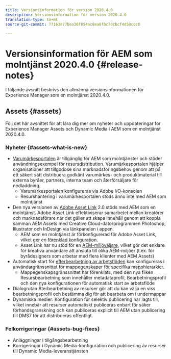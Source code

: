 ```yaml
---
title: Versionsinformation för version 2020.4.0
description: Versionsinformation för version 2020.4.0
translation-type: tm+mt
source-git-commit: 77163877bea36f854ac8ea6fbc78cbcf4d58ccc0

---
```



# Versionsinformation för AEM som molntjänst 2020.4.0 {#release-notes}

I följande avsnitt beskrivs den allmänna versionsinformationen för Experience Manager som en molntjänst 2020.4.0.

## Assets {#assets}

Följ det här avsnittet för att lära dig mer om nyheter och uppdateringar för Experience Manager Assets och Dynamic Media i AEM som en molntjänst 2020.4.0.

### Nyheter {#assets-what-is-new}

* [Varumärkesportalen](https://docs.adobe.com/content/help/en/experience-manager-brand-portal/using/home.html) är tillgänglig för AEM som molntjänster och stöder användningsexempel för resursdistribution. Varumärkesportalen hjälper organisationer att tillgodose sina marknadsföringsbehov genom att på ett säkert sätt distribuera godkänt varumärkes- och produktmaterial till externa byråer, partners, interna team och återförsäljare för nedladdning.
   * Varumärkesportalen konfigureras via Adobe I/O-konsolen
   * Resurshantering i varumärkesportalen stöds ännu inte med AEM som molntjänst
* Den nya versionen av [Adobe Asset Link](https://helpx.adobe.com/enterprise/using/adobe-asset-link.html) 2.0 stöds med AEM som en molntjänst. Adobe Asset Link effektiviserar samarbetet mellan kreatörer och marknadsförare när det gäller att skapa innehåll genom att koppla samman AEM Assets med Creative Cloud-datorprogrammen Photoshop, Illustrator och InDesign via länkpanelen i appen.
   * AEM som en molntjänst är förkonfigurerad för Adobe Asset Link, vilket ger en [förenklad konfiguration](https://helpx.adobe.com/enterprise/using/configure-aem-assets-for-asset-link.html).
   * Asset Link har nu stöd för en [AEM-miljöväljare](https://helpx.adobe.com/enterprise/using/manage-assets-using-adobe-asset-link.html#UseAdobeAssetLink), vilket gör det enklare för kreativa användare att ansluta till olika AEM-miljöer (t.ex. för byrådesigners som arbetar med flera klienter med AEM Assets)
* Automatisk start för [efterbearbetning av arbetsflöden](/help/assets/asset-microservices-configure-and-use.md#post-processing-workflows) kan konfigureras i användargränssnittet för mappegenskaper för specifika mapphierarkier.
   * Mappegenskapsgränssnittet har förenklats, med den nya fliken Resursbearbetning som innehåller metadataprofil, Bearbetningsprofil och den nya konfigurationen för automatisk start av arbetsflöde
* Dialogrutan Återbearbetning av resurser gör att du kan välja en viss bearbetningsprofil och bestämma dig för att bearbeta om i undermappar
* Dynamiska medier: Konfiguration för selektiv publicering har lagts till, vilket innebär att resurser automatiskt publiceras enbart för säker förhandsgranskning och kan publiceras explicit till AEM utan publicering till DMS7 för att distribueras offentligt.

### Felkorrigeringar {#assets-bug-fixes}

* Anläggningar i tillgångsbearbetning
* Korrigeringar i Dynamic Media-konfiguration och publicering av resurser till Dynamic Media-leveranstjänsten
